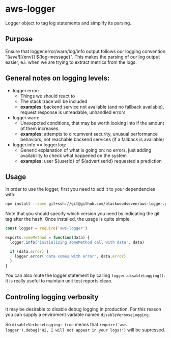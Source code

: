 # aws-logger

Logger object to tag log statements and simplify its parsing.

## Purpose
Ensure that logger.error/warn/log/info output follows our logging convention "[${level}] [${env}] ${log-message}".
This makes the parsing of our log output easier, e.i. when we are trying to extract metrics from the logs.

## General notes on logging levels:
* logger.error:
  * Things we should react to
  * The stack trace will be included
  * **examples**: backend service not available (and no fallback available), request response is unreadable, unhandled errors
* logger.warn:
  * Unexepcted conditions, that may be worth looking into if the amount of them increases.
  * **examples**: attempts to circumvent security, unusual performance behaviors, not reachable backend services (if a fallback is available)
* logger.info == logger.log:
  * Generic explanation of what is going on: no errors, just adding availability to check what happened on the system
  * **examples**: user ${userId} of ${advertiserId} requested a prediction

## Usage
In order to use the logger, first you need to add it to your dependencies with:
```bash
npm install --save git+ssh://git@github.com/blackwoodseven/aws-logger.git#v1.0.0
```
Note that you should specify which version you need by indicating the git tag after the hash. Once installed, the usage is quite simple:
```js
const logger = require('aws-logger')

exports.someMethod = function(data) {
  logger.info('initializing someMethod call with data', data)

  if (data.error) {
    logger.error('data comes with error', data.error)
  }
}
```
You can also mute the logger statement by calling `logger.disableLogging()`. It is really useful to maintain unit test reports clean.

## Controling logging verbosity
It may be desirable to disable debug logging in production. For this reason you can supply a enviroment variable named `disableVerboseLogging`.

So `disableVerboseLogging: true` means that `require('aws-logger').debug('Hi, I will not appear in your logs!')` will be supressed.
